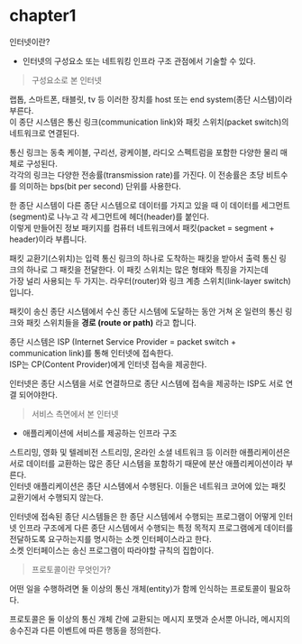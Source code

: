 # chapter1

인터넷이란?
- 인터넷의 구성요소 또는 네트워킹 인프라 구조 관점에서 기술할 수 있다.

> 구성요소로 본 인터넷

랩톱, 스마트폰, 태블릿, tv 등 이러한 장치를 host 또는 end system(종단 시스템)이라 부른다. <br>
이 종단 시스템은 통신 링크(communication link)와 패킷 스위치(packet switch)의 네트워크로 연결된다. <br>

통신 링크는 동축 케이블, 구리선, 광케이블, 라디오 스펙트럼을 포함한 다양한 물리 매체로 구성된다. <br>
각각의 링크는 다양한 전송률(transmission rate)를 가진다. 이 전송률은 초당 비트수를 의미하는 bps(bit per second) 단위를 사용한다. <br>

한 종단 시스템이 다른 종단 시스템으로 데이터를 가지고 있을 때 이 데이터를 세그먼트(segment)로 나누고 각 세그먼트에 헤더(header)를 붙인다. <br>
이렇게 만들어진 정보 패키지를 컴퓨터 네트워크에서 패킷(packet = segment + header)이라 부릅니다. <br>

패킷 교환기(스위치)는 입력 통신 링크의 하나로 도착하는 패킷을 받아서 출력 통신 링크의 하나로 그 패킷을 전달한다. 이 패킷 스위치는 많은 형태와 특징을 가지는데 <br>
가장 널리 사용되는 두 가지는. 라우터(router)와 링크 계층 스위치(link-layer switch)입니다.<br>

패킷이 송신 종단 시스템에서 수신 종단 시스템에 도달하는 동안 거쳐 온 일련의 통신 링크와 패킷 스위치들을 <strong>경로 (route or path)</strong> 라고 합니다.<br>

종단 시스템은 ISP (Internet Service Provider = packet switch + communication link)를 통해 인터넷에 접속한다. <br>
ISP는 CP(Content Provider)에게 인터넷 접속을 제공한다. <br>

인터넷은 종단 시스템을 서로 연결하므로 종단 시스템에 접속을 제공하는 ISP도 서로 연결 되어야한다. <br>

> 서비스 측면에서 본 인터넷

- 애플리케이션에 서비스를 제공하는 인프라 구조

스트리밍, 영화 및 텔레비전 스트리밍, 온라인 소셜 네트워크 등 이러한 애플리케이션은 서로 데이터를 교환하는 많은 종단 시스템을 포함하기 때문에 분산 애플리케이션이라 부른다. <br>
인터넷 애플리케이션은 종단 시스템에서 수행된다. 이들은 네트워크 코어에 있는 패킷 교환기에서 수행되지 않는다. <br>

인터넷에 접속된 종단 시스템들은 한 종단 시스템에서 수행되는 프로그램이 어떻게 인터넷 인프라 구조에게 다른 종단 시스템에서 수행되는 특정 목적지 프로그램에게 데이터를 전달하도록 요구하는지를 명시하는 소켓 인터페이스라고 한다. <br>
소켓 인터페이스는 송신 프로그램이 따라야할 규칙의 집합이다.

> 프로토콜이란 무엇인가?

어떤 일을 수행하려면 둘 이상의 통신 개체(entity)가 함께 인식하는 프로토콜이 필요하다. <br>

프로토콜은 둘 이상의 통신 개체 간에 교환되는 메시지 포맷과 순서뿐 아니라, 메시지의 송수진과 다른 이벤트에 따른 행동을 정의한다. 
